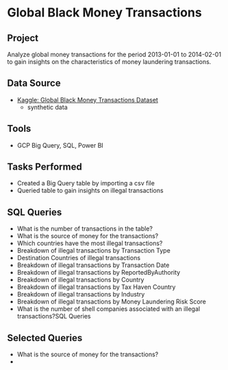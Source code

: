 # Global Black Money Transactions

## Project
Analyze global money transactions for the period 2013-01-01 to 2014-02-01 to gain insights on the characteristics of money laundering transactions.

## Data Source
- [Kaggle: Global Black Money Transactions Dataset](https://www.kaggle.com/datasets/waqi786/global-black-money-transactions-dataset)
    - synthetic data

## Tools
- GCP Big Query, SQL, Power BI

## Tasks Performed
- Created a Big Query table by importing a csv file
- Queried table to gain insights on illegal transactions

## SQL Queries
- What is the number of transactions in the table?
- What is the source of money for the transactions?
- Which countries have the most illegal transactions?
- Breakdown of illegal transactions by Transaction Type
- Destination Countries of illegal transactions
- Breakdown of illegal transactions by Transaction Date
- Breakdown of illegal transactions by ReportedByAuthority
- Breakdown of illegal transactions by Country
- Breakdown of illegal transactions by Tax Haven Country
- Breakdown of illegal transactions by Industry
- Breakdown of illegal transactions by Money Laundering Risk Score
- What is the number of shell companies associated with an illegal transactions?SQL Queries

## Selected Queries

-  What is the source of money for the transactions?
-  
